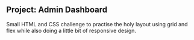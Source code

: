 ## Project: Admin Dashboard

Small HTML and CSS challenge to practise the holy layout using grid and flex while also doing a little bit of responsive design.
